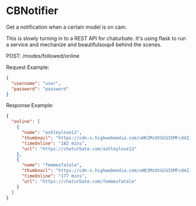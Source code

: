 # CBNotifier
Get a notification when a certain model is on cam.

This is slowly turning in to a REST API for chaturbate.
It's using flask to run a service and mechanize and beautifulsoup4 behind the scenes.


POST: /modes/followed/online

Request Example:

```json
{
  "username": "user",
  "password": "password"
}
```

Response Example: 

```json
{
  "online": [
    {
      "name": "ashleylove13",
      "thumbnail": "https://cdn-s.highwebmedia.com/uHK3McUtGCG3SMFcd4ZJsRv8/roomimage/ashleylove13.jpg",
      "timeOnline": "182 mins",
      "url": "https://chaturbate.com/ashleylove13"
    },
    {
      "name": "femmexfatale",
      "thumbnail": "https://cdn-s.highwebmedia.com/uHK3McUtGCG3SMFcd4ZJsRv8/roomimage/femmexfatale.jpg",
      "timeOnline": "177 mins",
      "url": "https://chaturbate.com/femmexfatale"
    }
  ]
}
```

